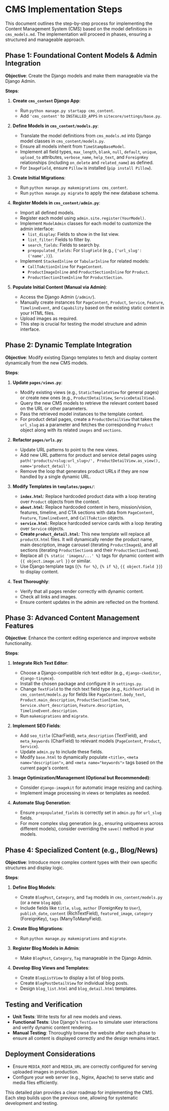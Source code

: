 # CMS Implementation Steps

This document outlines the step-by-step process for implementing the Content Management System (CMS) based on the model definitions in `cms_models.md`. The implementation will proceed in phases, ensuring a structured and manageable approach.

## Phase 1: Foundational Content Models & Admin Integration

**Objective**: Create the Django models and make them manageable via the Django Admin.

**Steps**:

1.  **Create `cms_content` Django App**:
    *   Run `python manage.py startapp cms_content`.
    *   Add `'cms_content'` to `INSTALLED_APPS` in `sitecore/settings/base.py`.

2.  **Define Models in `cms_content/models.py`**:
    *   Translate the model definitions from `cms_models.md` into Django model classes in `cms_content/models.py`.
    *   Ensure all models inherit from `TimeStampBaseModel`.
    *   Implement all field types, `max_length`, `blank`, `null`, `default`, `unique`, `upload_to` attributes, `verbose_name`, `help_text`, and `ForeignKey` relationships (including `on_delete` and `related_name`) as defined.
    *   For `ImageField`, ensure `Pillow` is installed (`pip install Pillow`).

3.  **Create Initial Migrations**:
    *   Run `python manage.py makemigrations cms_content`.
    *   Run `python manage.py migrate` to apply the new database schema.

4.  **Register Models in `cms_content/admin.py`**:
    *   Import all defined models.
    *   Register each model using `admin.site.register(YourModel)`.
    *   Implement `ModelAdmin` classes for each model to customize the admin interface:
        *   `list_display`: Fields to show in the list view.
        *   `list_filter`: Fields to filter by.
        *   `search_fields`: Fields to search by.
        *   `prepopulated_fields`: For `SlugField` (e.g., `{'url_slug': ('name',)}`).
    *   Implement `StackedInline` or `TabularInline` for related models:
        *   `CallToActionInline` for `PageContent`.
        *   `ProductImageInline` and `ProductSectionInline` for `Product`.
        *   `ProductSectionItemInline` for `ProductSection`.

5.  **Populate Initial Content (Manual via Admin)**:
    *   Access the Django Admin (`/admin/`).
    *   Manually create instances for `PageContent`, `Product`, `Service`, `Feature`, `TimelineEvent`, and `Capability` based on the existing static content in your HTML files.
    *   Upload images as required.
    *   This step is crucial for testing the model structure and admin interface.

## Phase 2: Dynamic Template Integration

**Objective**: Modify existing Django templates to fetch and display content dynamically from the new CMS models.

**Steps**:

1.  **Update `pages/views.py`**:
    *   Modify existing views (e.g., `StaticTemplateView` for general pages) or create new ones (e.g., `ProductDetailView`, `ServiceDetailView`).
    *   Query the new CMS models to retrieve the relevant content based on the URL or other parameters.
    *   Pass the retrieved model instances to the template context.
    *   For product detail pages, create a `ProductDetailView` that takes the `url_slug` as a parameter and fetches the corresponding `Product` object along with its related `images` and `sections`.

2.  **Refactor `pages/urls.py`**:
    *   Update URL patterns to point to the new views.
    *   Add new URL patterns for product and service detail pages using `path('products/<slug:url_slug>/', ProductDetailView.as_view(), name='product_detail')`.
    *   Remove the loop that generates product URLs if they are now handled by a single dynamic URL.

3.  **Modify Templates in `templates/pages/`**:
    *   **`index.html`**: Replace hardcoded product data with a loop iterating over `Product` objects from the context.
    *   **`about.html`**: Replace hardcoded content in hero, mission/vision, features, timeline, and CTA sections with data from `PageContent`, `Feature`, `TimelineEvent`, and `CallToAction` objects.
    *   **`service.html`**: Replace hardcoded service cards with a loop iterating over `Service` objects.
    *   **Create `product_detail.html`**: This new template will replace all `productX.html` files. It will dynamically render the product name, main description, image carousel (iterating `ProductImage`s), and all sections (iterating `ProductSection`s and their `ProductSectionItem`s).
    *   Replace all `{% static 'images/...' %}` tags for dynamic content with `{{ object.image.url }}` or similar.
    *   Use Django template tags (`{% for %}`, `{% if %}`, `{{ object.field }}`) to display content.

4.  **Test Thoroughly**:
    *   Verify that all pages render correctly with dynamic content.
    *   Check all links and images.
    *   Ensure content updates in the admin are reflected on the frontend.

## Phase 3: Advanced Content Management Features

**Objective**: Enhance the content editing experience and improve website functionality.

**Steps**:

1.  **Integrate Rich Text Editor**:
    *   Choose a Django-compatible rich text editor (e.g., `django-ckeditor`, `django-tinymce`).
    *   Install the chosen package and configure it in `settings.py`.
    *   Change `TextField` to the rich text field type (e.g., `RichTextField`) in `cms_content/models.py` for fields like `PageContent.body_text`, `Product.main_description`, `ProductSectionItem.text`, `Service.short_description`, `Feature.description`, `TimelineEvent.description`.
    *   Run `makemigrations` and `migrate`.

2.  **Implement SEO Fields**:
    *   Add `seo_title` (CharField), `meta_description` (TextField), and `meta_keywords` (CharField) to relevant models (`PageContent`, `Product`, `Service`).
    *   Update `admin.py` to include these fields.
    *   Modify `base.html` to dynamically populate `<title>`, `<meta name="description">`, and `<meta name="keywords">` tags based on the current page's content.

3.  **Image Optimization/Management (Optional but Recommended)**:
    *   Consider `django-imagekit` for automatic image resizing and caching.
    *   Implement image processing in views or templates as needed.

4.  **Automate Slug Generation**:
    *   Ensure `prepopulated_fields` is correctly set in `admin.py` for `url_slug` fields.
    *   For more complex slug generation (e.g., ensuring uniqueness across different models), consider overriding the `save()` method in your models.

## Phase 4: Specialized Content (e.g., Blog/News)

**Objective**: Introduce more complex content types with their own specific structures and display logic.

**Steps**:

1.  **Define Blog Models**:
    *   Create `BlogPost`, `Category`, and `Tag` models in `cms_content/models.py` (or a new `blog` app).
    *   Include fields like `title`, `slug`, `author` (ForeignKey to `User`), `publish_date`, `content` (RichTextField), `featured_image`, `category` (ForeignKey), `tags` (ManyToManyField).

2.  **Create Blog Migrations**:
    *   Run `python manage.py makemigrations` and `migrate`.

3.  **Register Blog Models in Admin**:
    *   Make `BlogPost`, `Category`, `Tag` manageable in the Django Admin.

4.  **Develop Blog Views and Templates**:
    *   Create `BlogListView` to display a list of blog posts.
    *   Create `BlogPostDetailView` for individual blog posts.
    *   Design `blog_list.html` and `blog_detail.html` templates.

## Testing and Verification

*   **Unit Tests**: Write tests for all new models and views.
*   **Functional Tests**: Use Django's `TestCase` to simulate user interactions and verify dynamic content rendering.
*   **Manual Testing**: Thoroughly browse the website after each phase to ensure all content is displayed correctly and the design remains intact.

## Deployment Considerations

*   Ensure `MEDIA_ROOT` and `MEDIA_URL` are correctly configured for serving uploaded images in production.
*   Configure your web server (e.g., Nginx, Apache) to serve static and media files efficiently.

This detailed plan provides a clear roadmap for implementing the CMS. Each step builds upon the previous one, allowing for systematic development and testing.

